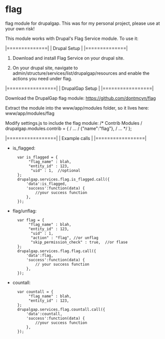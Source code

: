 flag
====

flag module for drupalgap. This was for my personal project, please use at your own risk!

This module works with Drupal's Flag Service module. To use it:

|==============| | Drupal Setup | |==============|

1. Download and install Flag Service on your drupal site.

2. On your drupal site, navigate to admin/structure/services/list/drupalgap/resources and enable the actions you need under flag.

|=================| | DrupalGap Setup | |=================|

Download the DrupalGap flag module:
https://github.com/dontmcyn/flag

Extract the module into the www/app/modules folder, so it lives here:
www/app/modules/flag

Modify settings.js to include the flag module:
/* Contrib Modules / drupalgap.modules.contrib = { / ... / {"name":"flag"}, / ... */ };


|=================| | Example calls | |=================|

- is_flagged:

        var is_flagged = {
             "flag_name" : blah,
             "entity_id" : 123, 
              "uid" : 1,  //optional
        };
        drupalgap.services.flag.is_flagged.call({
            'data':is_flagged,
            'success':function(data) {
                //your success function
            },
        });
        
- flag/unflag:

        var flag = {
             "flag_name" : blah,
             "entity_id" : 123, 
              "uid" : 1, 
              "action" : "flag", //or unflag
              "skip_permission_check" : true,  //or flase
        };
        drupalgap.services.flag.flag.call({
            'data':flag,
            'success':function(data) {
                // your success function
            },
        });
        

- countall:


        var countall = {
             "flag_name" : blah,
             "entity_id" : 123, 
        };
        drupalgap.services.flag.countall.call({
            'data':countall,
            'success':function(data) {
                //your success function
            },
        });
